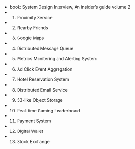 - book: System Design Interview, An insider's guide volume 2
- 1. Proximity Service
- 2. Nearby Friends
- 3. Google Maps
- 4. Distributed Message Queue
- 5. Metrics Monitering and Alerting System
- 6. Ad Click Event Aggregation
- 7. Hotel Reservation System
- 8. Distributed Email Service
- 9. S3-like Object Storage
- 10. Real-time Gaming Leaderboard
- 11. Payment System
- 12. Digital Wallet
- 13. Stock Exchange